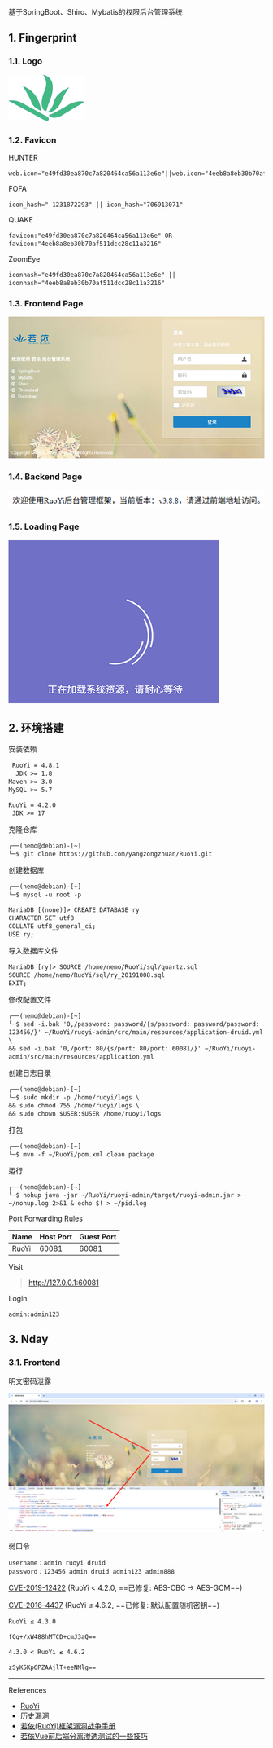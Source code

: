 基于SpringBoot、Shiro、Mybatis的权限后台管理系统

## 1. Fingerprint

### 1.1. Logo

![logo](./../../../../images/RuoYi/logo.png)

### 1.2. Favicon

HUNTER

```
web.icon="e49fd30ea870c7a820464ca56a113e6e"||web.icon="4eeb8a8eb30b70af511dcc28c11a3216"
```

FOFA

```
icon_hash="-1231872293" || icon_hash="706913071"
```

QUAKE

```
favicon:"e49fd30ea870c7a820464ca56a113e6e" OR favicon:"4eeb8a8eb30b70af511dcc28c11a3216"
```

ZoomEye

```
iconhash="e49fd30ea870c7a820464ca56a113e6e" || iconhash="4eeb8a8eb30b70af511dcc28c11a3216"
```

### 1.3. Frontend Page

![Frontend Page](./../../../../images/RuoYi/Frontend%20Page.png)

### 1.4. Backend Page

![Backend Page](./../../../../images/RuoYi/Backend%20Page.png)

### 1.5. Loading Page

![Loading Page](./../../../../images/RuoYi/Loading%20Page.gif)

## 2. 环境搭建

安装依赖

```
 RuoYi = 4.8.1
  JDK >= 1.8
Maven >= 3.0
MySQL >= 5.7
```

```
RuoYi = 4.2.0
 JDK >= 17
```

克隆仓库

```
┌──(nemo@debian)-[~]
└─$ git clone https://github.com/yangzongzhuan/RuoYi.git
```

创建数据库

```
┌──(nemo@debian)-[~]
└─$ mysql -u root -p
```

```
MariaDB [(none)]> CREATE DATABASE ry
CHARACTER SET utf8
COLLATE utf8_general_ci;
USE ry;
```

导入数据库文件

```
MariaDB [ry]> SOURCE /home/nemo/RuoYi/sql/quartz.sql
SOURCE /home/nemo/RuoYi/sql/ry_20191008.sql
EXIT;
```

修改配置文件

```
┌──(nemo@debian)-[~]
└─$ sed -i.bak '0,/password: password/{s/password: password/password: 123456/}' ~/RuoYi/ruoyi-admin/src/main/resources/application-druid.yml \
&& sed -i.bak '0,/port: 80/{s/port: 80/port: 60081/}' ~/RuoYi/ruoyi-admin/src/main/resources/application.yml
```

创建日志目录

```
┌──(nemo@debian)-[~]
└─$ sudo mkdir -p /home/ruoyi/logs \
&& sudo chmod 755 /home/ruoyi/logs \
&& sudo chown $USER:$USER /home/ruoyi/logs
```

打包

```
┌──(nemo@debian)-[~]
└─$ mvn -f ~/RuoYi/pom.xml clean package
```

运行

```
┌──(nemo@debian)-[~]
└─$ nohup java -jar ~/RuoYi/ruoyi-admin/target/ruoyi-admin.jar > ~/nohup.log 2>&1 & echo $! > ~/pid.log
```

Port Forwarding Rules

| Name  | Host Port | Guest Port |
| ----- | --------- | ---------- |
| RuoYi | 60081     | 60081      |

Visit

> http://127.0.0.1:60081

Login

```
admin:admin123
```

## 3. Nday

### 3.1. Frontend

明文密码泄露

![明文密码泄露](./../../../../images/RuoYi/%E6%98%8E%E6%96%87%E5%AF%86%E7%A0%81%E6%B3%84%E9%9C%B2.png)

弱口令

```
username：admin ruoyi druid            
password：123456 admin druid admin123 admin888
```

[CVE-2019-12422](https://hackerone.com/hacktivity/cve_discovery?id=CVE-2019-12422) (RuoYi < 4.2.0, ==已修复: AES-CBC -> AES-GCM==)

[CVE-2016-4437](https://hackerone.com/hacktivity/cve_discovery?id=CVE-2016-4437)   (RuoYi ≤ 4.6.2, ==已修复: 默认配置随机密钥==)

```
RuoYi ≤ 4.3.0
```

```
fCq+/xW488hMTCD+cmJ3aQ==
```

```
4.3.0 < RuoYi ≤ 4.6.2
```

```
zSyK5Kp6PZAAjlT+eeNMlg==
```

---

References

- [RuoYi](https://github.com/yangzongzhuan/RuoYi)
- [历史漏洞](https://doc.ruoyi.vip/ruoyi/document/kslj.html#%E5%8E%86%E5%8F%B2%E6%BC%8F%E6%B4%9E)
- [若依(RuoYi)框架漏洞战争手册](https://mp.weixin.qq.com/s/JXH3rfDzlIgz0euyPYSLlg)
- [若依Vue前后端分离渗透测试的一些技巧](https://mp.weixin.qq.com/s/IZQacNfVOdoGd-ylzfyQlA)

